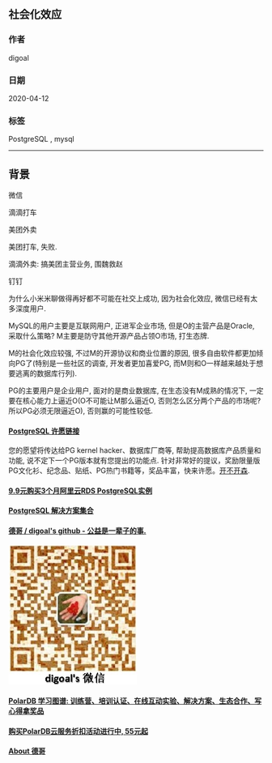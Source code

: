 ## 社会化效应  
              
### 作者              
digoal              
              
### 日期              
2020-04-12              
              
### 标签              
PostgreSQL , mysql  
              
----              
              
## 背景    
微信  
  
滴滴打车  
  
美团外卖  
  
美团打车, 失败.   
  
滴滴外卖: 搞美团主营业务, 围魏救赵    
  
钉钉  
  
为什么小米米聊做得再好都不可能在社交上成功, 因为社会化效应, 微信已经有太多深度用户.    
  
MySQL的用户主要是互联网用户, 正进军企业市场, 但是O的主营产品是Oracle, 采取什么策略?  M主要是防守其他开源产品占领O市场, 打生态牌.   
  
M的社会化效应较强, 不过M的开源协议和商业位置的原因, 很多自由软件都更加倾向PG了(特别是一些社区的调查, 开发者更加喜爱PG, 而M则和O一样越来越处于想要逃离的数据库行列).  
  
PG的主要用户是企业用户, 面对的是商业数据库, 在生态没有M成熟的情况下, 一定要在核心能力上逼近O(O不可能让M那么逼近O, 否则怎么区分两个产品的市场呢? 所以PG必须无限逼近O), 否则赢的可能性较低.   
     
  
  
  
  
  
  
  
  
  
  
  
  
  
  
  
  
  
  
  
  
  
  
  
  
  
  
  
  
  
  
  
  
  
  
  
  
  
  
  
  
  
  
  
  
  
  
  
  
  
  
  
  
  
#### [PostgreSQL 许愿链接](https://github.com/digoal/blog/issues/76 "269ac3d1c492e938c0191101c7238216")
您的愿望将传达给PG kernel hacker、数据库厂商等, 帮助提高数据库产品质量和功能, 说不定下一个PG版本就有您提出的功能点. 针对非常好的提议，奖励限量版PG文化衫、纪念品、贴纸、PG热门书籍等，奖品丰富，快来许愿。[开不开森](https://github.com/digoal/blog/issues/76 "269ac3d1c492e938c0191101c7238216").  
  
  
#### [9.9元购买3个月阿里云RDS PostgreSQL实例](https://www.aliyun.com/database/postgresqlactivity "57258f76c37864c6e6d23383d05714ea")
  
  
#### [PostgreSQL 解决方案集合](https://yq.aliyun.com/topic/118 "40cff096e9ed7122c512b35d8561d9c8")
  
  
#### [德哥 / digoal's github - 公益是一辈子的事.](https://github.com/digoal/blog/blob/master/README.md "22709685feb7cab07d30f30387f0a9ae")
  
  
![digoal's wechat](../pic/digoal_weixin.jpg "f7ad92eeba24523fd47a6e1a0e691b59")
  
  
#### [PolarDB 学习图谱: 训练营、培训认证、在线互动实验、解决方案、生态合作、写心得拿奖品](https://www.aliyun.com/database/openpolardb/activity "8642f60e04ed0c814bf9cb9677976bd4")
  
  
#### [购买PolarDB云服务折扣活动进行中, 55元起](https://www.aliyun.com/activity/new/polardb-yunparter?userCode=bsb3t4al "e0495c413bedacabb75ff1e880be465a")
  
  
#### [About 德哥](https://github.com/digoal/blog/blob/master/me/readme.md "a37735981e7704886ffd590565582dd0")
  
